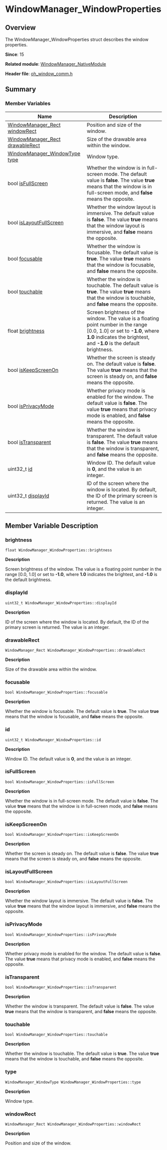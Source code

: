 # WindowManager_WindowProperties


## Overview

The WindowManager_WindowProperties struct describes the window properties.

**Since**: 15

**Related module**: [WindowManager_NativeModule](_window_manager___native_module.md)

**Header file**: [oh_window_comm.h](oh__window__comm_8h.md)

## Summary


### Member Variables

| Name| Description|
| -------- | -------- |
| [WindowManager_Rect](_window_manager___rect.md)  [windowRect](#windowrect) | Position and size of the window.|
| [WindowManager_Rect](_window_manager___rect.md)  [drawableRect](#drawablerect) | Size of the drawable area within the window.|
| [WindowManager_WindowType](_window_manager___native_module.md#windowmanager_windowtype)  [type](#type) | Window type.|
| bool [isFullScreen](#isfullscreen) | Whether the window is in full-screen mode. The default value is **false**. The value **true** means that the window is in full-screen mode, and **false** means the opposite.|
| bool [isLayoutFullScreen](#islayoutfullscreen) | Whether the window layout is immersive. The default value is **false**. The value **true** means that the window layout is immersive, and **false** means the opposite.|
| bool [focusable](#focusable) | Whether the window is focusable. The default value is **true**. The value **true** means that the window is focusable, and **false** means the opposite.|
| bool [touchable](#touchable) | Whether the window is touchable. The default value is **true**. The value **true** means that the window is touchable, and **false** means the opposite.|
| float [brightness](#brightness) | Screen brightness of the window. The value is a floating point number in the range [0.0, 1.0] or set to **-1.0**, where **1.0** indicates the brightest, and **-1.0** is the default brightness.|
| bool [isKeepScreenOn](#iskeepscreenon) | Whether the screen is steady on. The default value is **false**. The value **true** means that the screen is steady on, and **false** means the opposite.|
| bool [isPrivacyMode](#isprivacymode) | Whether privacy mode is enabled for the window. The default value is **false**. The value **true** means that privacy mode is enabled, and **false** means the opposite.|
| bool [isTransparent](#istransparent) | Whether the window is transparent. The default value is **false**. The value **true** means that the window is transparent, and **false** means the opposite.|
| uint32_t [id](#id) | Window ID. The default value is **0**, and the value is an integer.|
| uint32_t [displayId](#displayid) | ID of the screen where the window is located. By default, the ID of the primary screen is returned. The value is an integer.|


## Member Variable Description


### brightness

```
float WindowManager_WindowProperties::brightness
```

**Description**

Screen brightness of the window. The value is a floating point number in the range [0.0, 1.0] or set to **-1.0**, where **1.0** indicates the brightest, and **-1.0** is the default brightness.


### displayId

```
uint32_t WindowManager_WindowProperties::displayId
```

**Description**

ID of the screen where the window is located. By default, the ID of the primary screen is returned. The value is an integer.


### drawableRect

```
WindowManager_Rect WindowManager_WindowProperties::drawableRect
```

**Description**

Size of the drawable area within the window.


### focusable

```
bool WindowManager_WindowProperties::focusable
```

**Description**

Whether the window is focusable. The default value is **true**. The value **true** means that the window is focusable, and **false** means the opposite.


### id

```
uint32_t WindowManager_WindowProperties::id
```

**Description**

Window ID. The default value is **0**, and the value is an integer.


### isFullScreen

```
bool WindowManager_WindowProperties::isFullScreen
```

**Description**

Whether the window is in full-screen mode. The default value is **false**. The value **true** means that the window is in full-screen mode, and **false** means the opposite.


### isKeepScreenOn

```
bool WindowManager_WindowProperties::isKeepScreenOn
```

**Description**

Whether the screen is steady on. The default value is **false**. The value **true** means that the screen is steady on, and **false** means the opposite.


### isLayoutFullScreen

```
bool WindowManager_WindowProperties::isLayoutFullScreen
```

**Description**

Whether the window layout is immersive. The default value is **false**. The value **true** means that the window layout is immersive, and **false** means the opposite.


### isPrivacyMode

```
bool WindowManager_WindowProperties::isPrivacyMode
```

**Description**

Whether privacy mode is enabled for the window. The default value is **false**. The value **true** means that privacy mode is enabled, and **false** means the opposite.


### isTransparent

```
bool WindowManager_WindowProperties::isTransparent
```

**Description**

Whether the window is transparent. The default value is **false**. The value **true** means that the window is transparent, and **false** means the opposite.


### touchable

```
bool WindowManager_WindowProperties::touchable
```

**Description**

Whether the window is touchable. The default value is **true**. The value **true** means that the window is touchable, and **false** means the opposite.


### type

```
WindowManager_WindowType WindowManager_WindowProperties::type
```

**Description**

Window type.


### windowRect

```
WindowManager_Rect WindowManager_WindowProperties::windowRect
```

**Description**

Position and size of the window.
